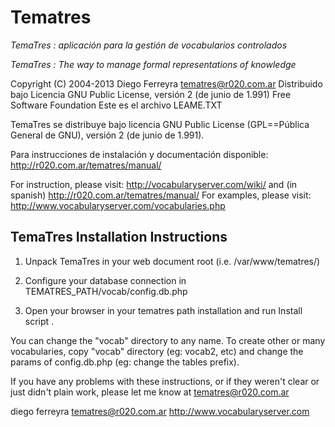 # Tematres

*TemaTres : aplicación para la gestión de vocabularios controlados*

*TemaTres : The way to manage formal representations of knowledge*

Copyright (C) 2004-2013 Diego Ferreyra tematres@r020.com.ar
Distribuido bajo Licencia GNU Public License, versión 2 (de junio de 1.991) Free Software Foundation
Este es el archivo LEAME.TXT

TemaTres se distribuye bajo licencia GNU Public License (GPL==Pública General de GNU), versión 2 (de junio de 1.991).

Para instrucciones de instalación y documentación disponible: http://r020.com.ar/tematres/manual/

For instruction, please visit: http://vocabularyserver.com/wiki/ and (in spanish) http://r020.com.ar/tematres/manual/
For examples, please visit: http://www.vocabularyserver.com/vocabularies.php

## TemaTres Installation Instructions

1. Unpack TemaTres in your web document root (i.e. /var/www/tematres/)

2. Configure your database connection in TEMATRES_PATH/vocab/config.db.php

3. Open your browser in your tematres path installation and run Install script .

You can change the "vocab" directory to any name. To create other or many vocabularies,  copy "vocab" directory (eg: vocab2, etc) and change the params of config.db.php (eg: change the tables prefix).

If you have any problems with these instructions, or if they weren't clear
or just didn't plain work, please let me know at tematres@r020.com.ar

diego ferreyra
tematres@r020.com.ar
http://www.vocabularyserver.com
